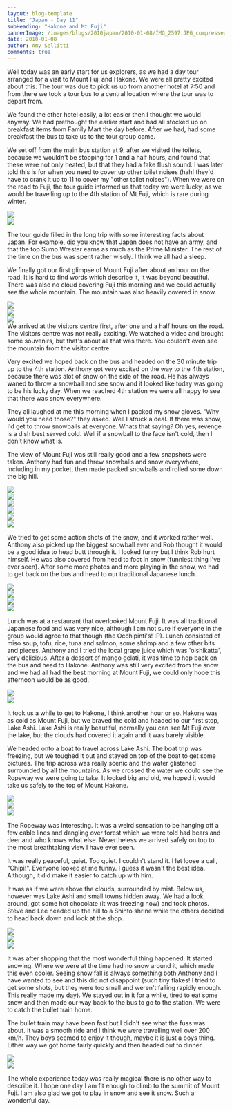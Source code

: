 ```yaml
---
layout: blog-template
title: "Japan - Day 11"
subHeading: "Hakone and Mt Fuji"
bannerImage: /images/blogs/2010japan/2010-01-08/IMG_2597.JPG_compressed.JPEG
date: 2010-01-08
author: Amy Sellitti
comments: true
---
```


Well today was an early start for us explorers, as we had a day tour arranged for a visit to Mount Fuji and Hakone. We were all pretty excited about this. The tour was due to pick us up from another hotel at 7:50 and from there we took a tour bus to a central location where the tour was to depart from.

We found the other hotel easily, a lot easier then I thought we would anyway. We had prethought the earlier start and had all stocked up on breakfast items from Family Mart the day before. After we had, had some breakfast the bus to take us to the tour group came.

We set off from the main bus station at 9, after we visited the toilets, because we wouldn't be stopping for 1 and a half hours, and found that these were not only heated, but that they had a fake flush sound. I was later told this is for when you need to cover up other toilet noises (hah! they'd have to crank it up to 11 to cover my "other toilet noises"). When we were on the road to Fuji, the tour guide informed us that today we were lucky, as we would be travelling up to the 4th station of Mt Fuji, which is rare during winter.

<div class="center-image"><img src="/images/blogs/2010japan/2010-01-08/img_4290.jpg_compressed.JPEG" /></div>
<div class="center-image"><img src="/images/blogs/2010japan/2010-01-08/img_4296.jpg_compressed.JPEG" /></div>

The tour guide filled in the long trip with some interesting facts about Japan. For example, did you know that Japan does not have an army, and that the top Sumo Wrester earns as much as the Prime Minister. The rest of the time on the bus was spent rather wisely. I think we all had a sleep.

We finally got our first glimpse of Mount Fuji after about an hour on the road. It is hard to find words which describe it, it was beyond beautiful. There was also no cloud covering Fuji this morning and we could actually see the whole mountain. The mountain was also heavily covered in snow.

<div class="center-image"><img src="/images/blogs/2010japan/2010-01-08/dscf1687.jpg_compressed.JPEG" /></div>
<div class="center-image"><img src="/images/blogs/2010japan/2010-01-08/img_4383.jpg_compressed.JPEG" /></div>
<div class="center-image"><img src="/images/blogs/2010japan/2010-01-08/img_4356.jpg_compressed.JPEG" /></div>
We arrived at the visitors centre first, after one and a half hours on the road. The visitors centre was not really exciting. We watched a video and brought some souvenirs, but that's about all that was there. You couldn't even see the mountain from the visitor centre.

Very excited we hoped back on the bus and headed on the 30 minute trip up to the 4th station. Anthony got very excited on the way to the 4th station, because there was alot of snow on the side of the road. He has always waned to throw a snowball and see snow and it looked like today was going to be his lucky day. When we reached 4th station we were all happy to see that there was snow everywhere.

They all laughed at me this morning when I packed my snow gloves. "Why would you need those?" they asked. Well I struck a deal. If there was snow, I'd get to throw snowballs at everyone. Whats that saying? Oh yes, revenge is a dish best served cold. Well if a snowball to the face isn't cold, then I don't know what is.

The view of Mount Fuji was still really good and a few snapshots were taken. Anthony had fun and threw snowballs and snow everywhere, including in my pocket, then made packed snowballs and rolled some down the big hill.

<div class="center-image"><img src="/images/blogs/2010japan/2010-01-08/dscf1635.jpg_compressed.JPEG" /></div>
<div class="center-image"><img src="/images/blogs/2010japan/2010-01-08/dscf1640.jpg_compressed.JPEG" /></div>
<div class="center-image"><img src="/images/blogs/2010japan/2010-01-08/dscf1658.jpg_compressed.JPEG" /></div>
<div class="center-image"><img src="/images/blogs/2010japan/2010-01-08/dscf1672.jpg_compressed.JPEG" /></div>
<div class="center-image"><img src="/images/blogs/2010japan/2010-01-08/IMG_2585.JPG_compressed.JPEG" /></div>
<div class="center-image"><img src="/images/blogs/2010japan/2010-01-08/IMG_5789.JPG_compressed.JPEG" /></div>

We tried to get some action shots of the snow, and it worked rather well. Anthony also picked up the biggest snowball ever and Rob thought it would be a good idea to head butt through it. I looked funny but I think Rob hurt himself. He was also covered from head to foot in snow (funniest thing I've ever seen). After some more photos and more playing in the snow, we had to get back on the bus and head to our traditional Japanese lunch.

<div class="center-image"><img src="/images/blogs/2010japan/2010-01-08/P1080682.JPG_compressed.JPEG" /></div>
<div class="center-image"><img src="/images/blogs/2010japan/2010-01-08/DSC_0101.JPG_compressed.JPEG" /></div>
<div class="center-image"><img src="/images/blogs/2010japan/2010-01-08/DSC_0103.JPG_compressed.JPEG" /></div>
<div class="center-image"><img src="/images/blogs/2010japan/2010-01-08/img_4341.jpg_compressed.JPEG" /></div>

Lunch was at a restaurant that overlooked Mount Fuji. It was all traditional Japanese food and was very nice, although I am not sure if everyone in the group would agree to that though (the Occhipinti's! :P). Lunch consisted of miso soup, tofu, rice, tuna and salmon, some shrimp and a few other bits and pieces. Anthony and I tried the local grape juice which was 'oishikatta', very delicious. After a dessert of mango gelati, it was time to hop back on the bus and head to Hakone. Anthony was still very excited from the snow and we had all had the best morning at Mount Fuji, we could only hope this afternoon would be as good.

<div class="center-image"><img src="/images/blogs/2010japan/2010-01-08/DSC_0104.JPG_compressed.JPEG" /></div>
<div class="center-image"><img src="/images/blogs/2010japan/2010-01-08/DSC_0105.JPG_compressed.JPEG" /></div>

It took us a while to get to Hakone, I think another hour or so. Hakone was as cold as Mount Fuji, but we braved the cold and headed to our first stop, Lake Ashi. Lake Ashi is really beautiful, normally you can see Mt Fuji over the lake, but the clouds had covered it again and it was barely visible.

We headed onto a boat to travel across Lake Ashi. The boat trip was freezing, but we toughed it out and stayed on top of the boat to get some pictures. The trip across was really scenic and the water glistened surrounded by all the mountains. As we crossed the water we could see the Ropeway we were going to take. It looked big and old, we hoped it would take us safely to the top of Mount Hakone.

<div class="center-image"><img src="/images/blogs/2010japan/2010-01-08/DSC_0128.JPG_compressed.JPEG" /></div>
<div class="center-image"><img src="/images/blogs/2010japan/2010-01-08/img_4490.jpg_compressed.JPEG" /></div>
<div class="center-image"><img src="/images/blogs/2010japan/2010-01-08/img_4501.jpg_compressed.JPEG" /></div>

The Ropeway was interesting. It was a weird sensation to be hanging off a few cable lines
and dangling over forest which we were told had bears and deer and who knows what else. Nevertheless we arrived safely on top to the most breathtaking view I have ever seen.

It was really peaceful, quiet. Too quiet. I couldn't stand it. I let loose a call, "Chipi!". Everyone looked at me funny. I guess it wasn't the best idea. Although, it did make it easier to catch up with him.

It was as if we were above the clouds, surrounded by mist. Below us, however was Lake Ashi and small towns hidden away. We had a look around, got some hot chocolate (it was freezing
now) and took photos. Steve and Lee headed up the hill to a Shinto shrine while the others decided to head back down and look at the shop.

<div class="center-image"><img src="/images/blogs/2010japan/2010-01-08/DSC_0247.JPG_compressed.JPEG" /></div>
<div class="center-image"><img src="/images/blogs/2010japan/2010-01-08/DSC_0285.JPG_compressed.JPEG" /></div>
<div class="center-image"><img src="/images/blogs/2010japan/2010-01-08/img_4544.jpg_compressed.JPEG" /></div>

It was after shopping that the most wonderful thing happened. It started snowing. Where we were at the time had no snow around it, which made this even cooler. Seeing snow fall is always something both Anthony and I have wanted to see and this did not disappoint (such tiny flakes! I tried to get some shots, but they were too small and weren't falling rapidly enough. This really made my day). We stayed out in it for a while, tired to eat some snow and then made our way back to the bus to go to the station. We were to catch the bullet train home.

The bullet train may have been fast but I didn't see what the fuss was about. It was a smooth ride and I think we were travelling well over 200 km/h. They boys seemed to enjoy it though, maybe it is just a boys thing. Either way we got home fairly quickly and then headed out to dinner.

<div class="center-image"><img src="/images/blogs/2010japan/2010-01-08/DSC_0320.JPG_compressed.JPEG" /></div>
<div class="center-image"><img src="/images/blogs/2010japan/2010-01-08/DSC_0321.JPG_compressed.JPEG" /></div>

The whole experience today was really magical there is no other way to describe it. I hope one day I am fit enough to climb to the summit of Mount Fuji. I am also glad we got to play in snow and see it snow. Such a wonderful day.
